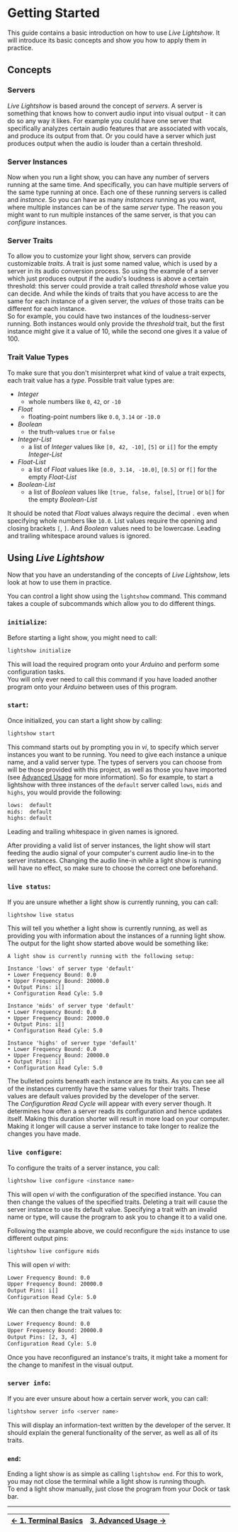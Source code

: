 
# Getting Started

This guide contains a basic introduction on how to use _Live Lightshow_.
It will introduce its basic concepts and show you how to apply them in practice.

## Concepts

### Servers
_Live Lightshow_ is based around the concept of _servers_. A server is something that knows how to convert audio input into visual output - it can do so any way it likes.
For example you could have one server that specifically analyzes certain audio features that are associated with vocals, and produce its output from that. Or you could have a server which just produces output when the audio is louder than a certain threshold.

### Server Instances
Now when you run a light show, you can have any number of servers running at the same time. And specifically, you can have multiple servers of the same type running at once. Each one of these running servers is called and _instance_. So you can have as many _instances_ running as you want, where multiple instances can be of the same _server_ type. The reason you might want to run multiple instances of the same server, is that you can _configure_ instances.

### Server Traits
To allow you to customize your light show, servers can provide customizable _traits_. A trait is just some named value, which is used by a server in its audio conversion process.
So using the example of a server which just produces output if the audio's loudness is above a certain threshold: this server could provide a trait called _threshold_ whose value you can decide.
And while the kinds of traits that you have access to are the same for each instance of a given server, the _values_ of those traits can be different for each instance.  
So for example, you could have two instances of the loudness-server running. Both instances would only provide the _threshold_ trait, but the first instance might give it a value of 10, while the second one gives it a value of 100.

### Trait Value Types
To make sure that you don't misinterpret what kind of value a trait expects, each trait value has a _type_.
Possible trait value types are:
* _Integer_
	* whole numbers like `0`, `42`, or `-10`
* _Float_
	* floating-point numbers like `0.0`, `3.14` or `-10.0`
* _Boolean_
	* the truth-values `true` or `false`
* _Integer-List_
	* a list of _Integer_ values like `[0, 42, -10]`, `[5]` or `i[]` for the empty _Integer-List_
*  _Float-List_
	* a list of _Float_ values like `[0.0, 3.14, -10.0]`, `[0.5]` or `f[]` for the empty _Float-List_
* _Boolean-List_
	* a list of _Boolean_ values like `[true, false, false]`, `[true]` or `b[]` for the empty _Boolean-List_

It should be noted that _Float_ values always require the decimal `.` even when specifying whole numbers like `10.0`. List values require the opening and closing brackets `[`, `]`. And _Boolean_ values need to be lowercase.
Leading and trailing whitespace around values is ignored.

## Using _Live Lightshow_

Now that you have an understanding of the concepts of _Live Lightshow_, lets look at how to use them in practice.

You can control a light show using the `lightshow` command. This command takes a couple of subcommands which allow you to do different things.

### `initialize`:
Before starting a light show, you might need to call:

```bash
lightshow initialize
```

This will load the required program onto your _Arduino_ and perform some configuration tasks.  
You will only ever need to call this command if you have loaded another program onto your _Arduino_ between uses of this program.

### `start`:
Once initialized, you can start a light show by calling:

```bash
lightshow start
```
This command starts out by prompting you in _vi_, to specify which server instances you want to be running. You need to give each instance a unique name, and a valid server type.
The types of servers you can choose from will be those provided with this project, as well as those you have imported (see [Advanced Usage](Documentation/User/4.%20Advanced%20Usage.md) for more information).
So for example, to start a lightshow with three instances of the `default` server called `lows`, `mids` and `highs`, you would provide the following:

```bash
lows:  default
mids:  default
highs: default
```

Leading and trailing whitespace in given names is ignored.

After providing a valid list of server instances, the light show will start feeding the audio signal of your computer's current audio line-in to the server instances. Changing the audio line-in while a light show is running will have no effect, so make sure to choose the correct one beforehand.

### `live status`:
If you are unsure whether a light show is currently running, you can call:

```bash
lightshow live status
```

This will tell you whether a light show is currently running, as well as providing you with information about the instances of a running light show. The output for the light show started above would be something like:

```
A light show is currently running with the following setup:

Instance 'lows' of server type 'default'
• Lower Frequency Bound: 0.0
• Upper Frequency Bound: 20000.0
• Output Pins: i[]
• Configuration Read Cyle: 5.0

Instance 'mids' of server type 'default'
• Lower Frequency Bound: 0.0
• Upper Frequency Bound: 20000.0
• Output Pins: i[]
• Configuration Read Cyle: 5.0

Instance 'highs' of server type 'default'
• Lower Frequency Bound: 0.0
• Upper Frequency Bound: 20000.0
• Output Pins: i[]
• Configuration Read Cyle: 5.0
```

The bulleted points beneath each instance are its traits. As you can see all of the instances currently have the same values for their traits. These values are default values provided by the developer of the server.  
The _Configuration Read Cycle_ will appear with every server though. It determines how often a server reads its configuration and hence updates itself. Making this duration shorter will result in more load on your computer. Making it longer will cause a server instance to take longer to realize the changes you have made.

### `live configure`:
To configure the traits of a server instance, you call:

```bash
lightshow live configure <instance name>
```

This will open _vi_ with the configuration of the specified instance. You can then change the values of the specified traits. Deleting a trait will cause the server instance to use its default value. Specifying a trait with an invalid name or type, will cause the program to ask you to change it to a valid one.

Following the example above, we could reconfigure the `mids` instance to use different output pins:

```bash
lightshow live configure mids
```

This will open _vi_ with:

```bash
Lower Frequency Bound: 0.0
Upper Frequency Bound: 20000.0
Output Pins: i[]
Configuration Read Cyle: 5.0
```

We can then change the trait values to:

```bash
Lower Frequency Bound: 0.0
Upper Frequency Bound: 20000.0
Output Pins: [2, 3, 4]
Configuration Read Cyle: 5.0
```

Once you have reconfigured an instance's traits, it might take a moment for the change to manifest in the visual output.  

### `server info`:

If you are ever unsure about how a certain server work, you can call:

```bash
lightshow server info <server name>
```

This will display an information-text written by the developer of the server. It should explain the general functionality of the server, as well as all of its traits.

### `end`:

Ending a light show is as simple as calling `lightshow end`. For this to work, you may not close the terminal while a light show is running though.   
To end a light show manually, just close the program from your Dock or task bar.

---

| [← 1. Terminal Basics](1.%20Terminal%20Basics.md) | [3. Advanced Usage →](3.%20Advanced%20Usage.md) |
| - | - |
